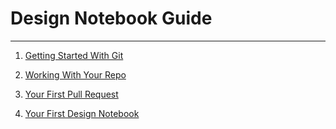 # Design Notebook Guide

---

1. [Getting Started With Git](01_git.md)

2. [Working With Your Repo](02_repo_nav.md)

3. [Your First Pull Request](03_first_pr.md)

4. [Your First Design Notebook](04_first_design.md)
